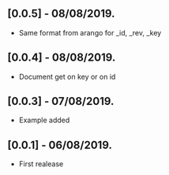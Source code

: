 ## [0.0.5] - 08/08/2019.

* Same format from arango for _id, _rev, _key

## [0.0.4] - 08/08/2019.

* Document get on key or on id

## [0.0.3] - 07/08/2019.

* Example added

## [0.0.1] - 06/08/2019.

* First realease
